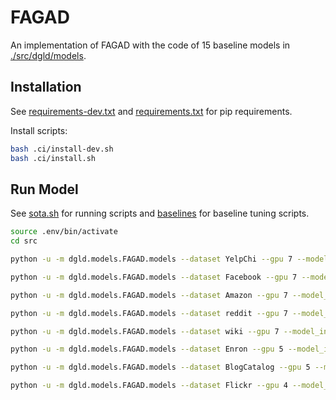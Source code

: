 # FAGAD

An implementation of FAGAD with the code of 15 baseline models in [./src/dgld/models](./src/dgld/models).

## Installation

See [requirements-dev.txt](./requirements-dev.txt) and [requirements.txt](./requirements.txt) for pip requirements.

Install scripts:
```bash
bash .ci/install-dev.sh
bash .ci/install.sh
```

## Run Model

See [sota.sh](./src/scripts/sota.sh) for running scripts and [baselines](./src/scripts) for baseline tuning scripts.

```bash
source .env/bin/activate
cd src

python -u -m dgld.models.FAGAD.models --dataset YelpChi --gpu 7 --model_init zero --lr 0.001 --hid_feats 64 --mlp_hidden_dic 64 --projection_dic 64 --struct_dec_act relu --k_dic 2 --alpha 0.2 --eta 0.5 --num_epoch 30 --dropout_dic 0.1 --runs 3 --weight_decay 0

python -u -m dgld.models.FAGAD.models --dataset Facebook --gpu 7 --model_init zero --lr 0.001 --hid_feats 2048  --mlp_hidden_dic 2048 --projection_dic 2048 --struct_dec_act relu --k_dic 8 --alpha 0.1 --eta 0.9 --num_epoch 100 --dropout_dic 0 --runs 3 --weight_decay 0.00001

python -u -m dgld.models.FAGAD.models --dataset Amazon --gpu 7 --model_init zero --lr 0.001 --hid_feats 512 --mlp_hidden_dic 512  --projection_dic 512 --struct_dec_act relu --k_dic 1 --alpha 0.2 --eta 0.9 --num_epoch 20 --dropout_dic 0 --runs 3 --weight_decay 0.00001

python -u -m dgld.models.FAGAD.models --dataset reddit --gpu 7 --model_init zero --lr 0.0001 --hid_feats 128 --mlp_hidden_dic 1024 --projection_dic 128 --struct_dec_act sigmoid --k_dic 2 --alpha 0.99 --eta 0.5 --num_epoch 20 --dropout_dic 0 --runs 3 --weight_decay 0.00001

python -u -m dgld.models.FAGAD.models --dataset wiki --gpu 7 --model_init zero --lr 0.00001 --hid_feats 1024 --mlp_hidden_dic 2048 --projection_dic 1024 --struct_dec_act relu --k_dic 5 --alpha 0.001 --eta 0.9 --num_epoch 25 --dropout_dic 0 --runs 3 --weight_decay 0.00001

python -u -m dgld.models.FAGAD.models --dataset Enron --gpu 5 --model_init identity --lr 0.001 --hid_feats 2048 --mlp_hidden_dic 256 --projection_dic 2048 --struct_dec_act sigmoid --k_dic 2 --alpha 0.999 --eta 0.5 --num_epoch 5   --dropout_dic 0 --runs 3 --weight_decay 0

python -u -m dgld.models.FAGAD.models --dataset BlogCatalog --gpu 5 --model_init zero --lr 0.001 --hid_feats 512 --mlp_hidden_dic 1024  --projection_dic 1024 --struct_dec_act sigmoid --k_dic 5 --alpha 0.99 --eta 0.1 --num_epoch 25 --weight_decay 0 --dropout_dic 0.1 --runs 3

python -u -m dgld.models.FAGAD.models --dataset Flickr --gpu 4 --model_init zero --lr 0.001 --hid_feats 512  --mlp_hidden_dic 768  --projection_dic 512  --struct_dec_act relu --k_dic 2 --alpha 0.99 --eta 0.5 --num_epoch 15 --dropout_dic 0.2 --weight_decay 0 --runs 3
```
